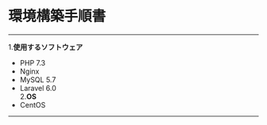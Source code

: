 # 環境構築手順書
***
1.**使用するソフトウェア**  
  * PHP 7.3  
  * Nginx  
  * MySQL 5.7  
  * Laravel 6.0  
2.**OS**  
  * CentOS  
***

